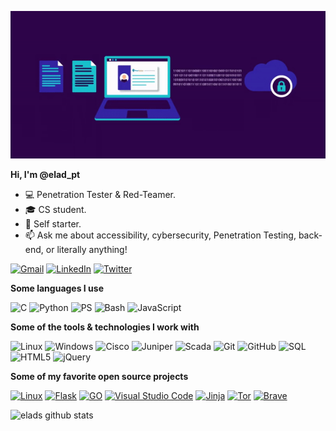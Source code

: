 ![Header](https://github.com/Sh3lldor/Sh3lldor/blob/master/cyber.gif)


**Hi, I'm @elad_pt**

-   :computer: Penetration Tester & Red-Teamer.
-   :mortar_board: CS student.
-   :mount_fuji: Self starter.
-   :mailbox: Ask me about accessibility, cybersecurity, Penetration Testing, back-end, or literally anything!

[![Gmail](https://img.shields.io/badge/-GMAIL-D14836?style=for-the-badge&logo=gmail&logoColor=white)](mailto:eladpt7@gmail.com)
[![LinkedIn](https://img.shields.io/badge/-LINKEDIN-0077B5?style=for-the-badge&logo=linkedin&logoColor=white)](https://www.linkedin.com/in/eladpt/)
[![Twitter](https://img.shields.io/badge/-Twitter-0077B5?style=for-the-badge&logo=twitter&logoColor=white)](https://twitter.com/Elad_PT)

**Some languages I use**

![C](https://img.shields.io/badge/-C-000000?style=flat&logo=C)
![Python](https://img.shields.io/badge/-Python-000000?style=flat&logo=python)
![PS](https://img.shields.io/badge/Powershell-v6.0-blue)
![Bash](https://img.shields.io/badge/Bash-blue)
![JavaScript](https://img.shields.io/badge/-JavaScript-000000?style=flat&logo=javascript)

**Some of the tools & technologies I work with**

![Linux](https://img.shields.io/badge/-Linux-000000?style=flat&logo=linux&logoColor=FCC624)
![Windows](https://img.shields.io/badge/Windows-red)
![Cisco](https://img.shields.io/badge/Cisco-blue)
![Juniper](https://img.shields.io/badge/Juniper-green)
![Scada](https://img.shields.io/badge/Scada-purple)
![Git](https://img.shields.io/badge/-Git-000000?style=flat&logo=git&logoColor=F05032)
![GitHub](https://img.shields.io/badge/-GitHub-000000?style=flat&logo=github&logoColor=FFFFFF)
![SQL](https://img.shields.io/badge/-SQL-000000?style=flat&logo=MySQL)
![HTML5](https://img.shields.io/badge/-HTML5-000000?style=flat&logo=HTML5)
![jQuery](https://img.shields.io/badge/-jQuery-000000?style=flat&logo=jQuery&logoColor=0769AD)


**Some of my favorite open source projects**

[![Linux](https://img.shields.io/badge/Linux-blue)](https://github.com/torvalds/linux)
[![Flask](https://img.shields.io/badge/flask-v1.1.1-blue)](https://github.com/pallets/flask)
[![GO](https://img.shields.io/badge/go-v1.15.0-green)](https://github.com/golang/go)
[![Visual Studio Code](https://img.shields.io/badge/-VSCode-000000?style=flat&logo=visual-studio-code&logoColor=007ACC)](https://github.com/microsoft/vscode)
[![Jinja](https://img.shields.io/badge/Jinja-v2.11.2-blue)](https://github.com/pallets/jinja)
[![Tor](https://img.shields.io/badge/-Tor-000000?style=flat&logo=tor&logoColor=7E4798)](https://www.torproject.org/)
[![Brave](https://img.shields.io/badge/Brave-red)](https://github.com/brave/brave-browser)

![elads github stats](https://github-readme-stats.vercel.app/api?username=Sh3lldor&count_private=true&show_icons=true&theme=dracula)
